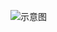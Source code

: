 ![示意图](https://raw.githubusercontent.com/cau-greenhouse-cep-group/Rule-Set-Making-of-Smart-Home/贾云嵩/公有资料/家居平面图.png)
